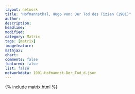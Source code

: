 ```yaml
---
layout: network
title: "Hofmannsthal, Hugo von: Der Tod des Tizian (1901)"
author:
description:
headline:
modified:
category: Matrix
tags: [matrix]
imagefeature: 
mathjax: 
chart: 
comments: false
featured: false
list: false
networkdata: 1901-Hofmannst-Der_Tod_d.json
---
```

{% include matrix.html %}
